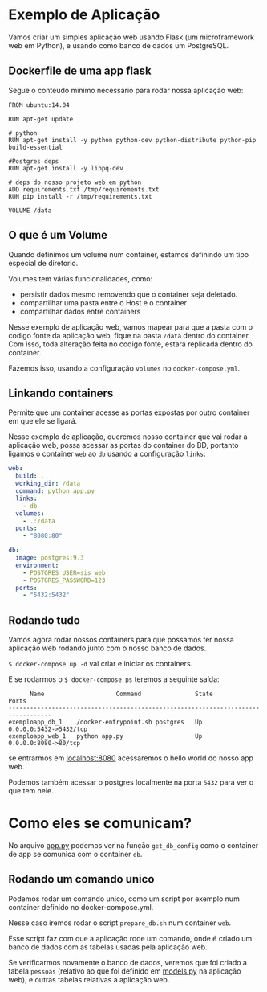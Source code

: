 # Exemplo de Aplicação
Vamos criar um simples aplicação web usando Flask (um microframework web em Python), e usando como banco de dados um
PostgreSQL.

## Dockerfile de uma app flask
Segue o conteúdo minimo necessário para rodar nossa aplicação web:

```
FROM ubuntu:14.04

RUN apt-get update

# python
RUN apt-get install -y python python-dev python-distribute python-pip build-essential

#Postgres deps
RUN apt-get install -y libpq-dev

# deps do nosso projeto web em python
ADD requirements.txt /tmp/requirements.txt
RUN pip install -r /tmp/requirements.txt

VOLUME /data
```

## O que é um Volume

Quando definimos um volume num container, estamos definindo um tipo especial de diretorio.

Volumes tem várias funcionalidades, como:
 * persistir dados mesmo removendo que o container seja deletado.
 * compartilhar uma pasta entre o Host e o container
 * compartilhar dados entre containers

Nesse exemplo de aplicação web, vamos mapear para que a pasta com o codigo fonte da aplicação web, fique na pasta `/data` dentro do container.
Com isso, toda alteração feita no codigo fonte, estará replicada dentro do container.

Fazemos isso, usando a configuração `volumes` no `docker-compose.yml`.

## Linkando containers
Permite que um container acesse as portas expostas por outro container em que ele se ligará.

Nesse exemplo de aplicação, queremos nosso container que vai rodar a aplicação web, possa acessar as portas do container do BD, portanto ligamos o container `web` ao `db` usando a configuração `links`:

```yaml
web:
  build: .
  working_dir: /data
  command: python app.py
  links:
    - db
  volumes:
    - .:/data
  ports:
    - "8080:80"

db:
  image: postgres:9.3
  environment:
    - POSTGRES_USER=sis_web
    - POSTGRES_PASSWORD=123
  ports:
    - "5432:5432"
```

## Rodando tudo
Vamos agora rodar nossos containers para que possamos ter nossa aplicação web rodando junto com o nosso banco de dados.

`$ docker-compose up -d` vai criar e iniciar os containers.


E se rodarmos o `$ docker-compose ps` teremos a seguinte saída:
```
      Name                    Command               State           Ports
----------------------------------------------------------------------------------
exemploapp_db_1    /docker-entrypoint.sh postgres   Up      0.0.0.0:5432->5432/tcp
exemploapp_web_1   python app.py                    Up      0.0.0.0:8080->80/tcp
```

se entrarmos em [localhost:8080](http://localhost:8080) acessaremos o hello world do nosso app web.

Podemos também acessar o postgres localmente na porta `5432` para ver o que tem nele.

# Como eles se comunicam?
No arquivo [app.py](exemplo_app/app.py) podemos ver na função `get_db_config` como o container de app se comunica com o container `db`.

## Rodando um comando unico

Podemos rodar um comando unico, como um script por exemplo num container definido no docker-compose.yml.

Nesse caso iremos rodar o script `prepare_db.sh` num container `web`.

Esse script faz com que a aplicação rode um comando, onde é criado um banco de dados com as tabelas usadas pela aplicação web.

Se verificarmos novamente o banco de dados, veremos que foi criado a tabela `pessoas` (relativo ao que foi definido em [models.py](exemplo_app/models.py) na aplicação web), e outras tabelas relativas a aplicação web.